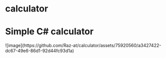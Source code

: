 # calculator
<h1>Simple C# calculator</h1>
![image](https://github.com/Raz-at/calculator/assets/75920560/a3427422-dc67-49e6-86d1-92d44fc93d1a)

